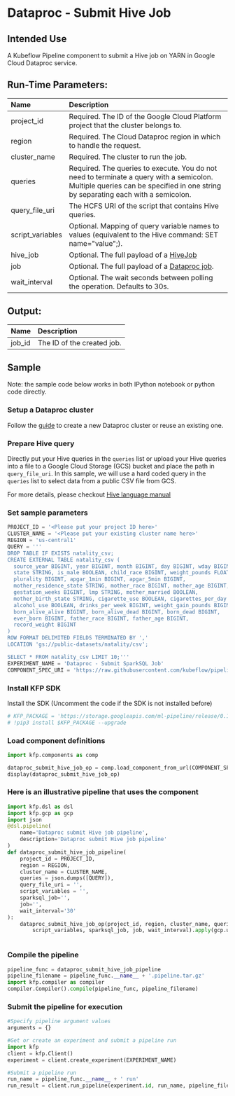 
# Dataproc - Submit Hive Job

## Intended Use
A Kubeflow Pipeline component to submit a Hive job on YARN in Google Cloud Dataproc service. 

## Run-Time Parameters:
Name | Description
:--- | :----------
project_id | Required. The ID of the Google Cloud Platform project that the cluster belongs to.
region | Required. The Cloud Dataproc region in which to handle the request.
cluster_name | Required. The cluster to run the job.
queries | Required. The queries to execute. You do not need to terminate a query with a semicolon. Multiple queries can be specified in one string by separating each with a semicolon. 
query_file_uri | The HCFS URI of the script that contains Hive queries.
script_variables | Optional. Mapping of query variable names to values (equivalent to the Hive command: SET name="value";).
hive_job | Optional. The full payload of a [HiveJob](https://cloud.google.com/dataproc/docs/reference/rest/v1/HiveJob)
job | Optional. The full payload of a [Dataproc job](https://cloud.google.com/dataproc/docs/reference/rest/v1/projects.regions.jobs).
wait_interval | Optional. The wait seconds between polling the operation. Defaults to 30s.

## Output:
Name | Description
:--- | :----------
job_id | The ID of the created job.

## Sample

Note: the sample code below works in both IPython notebook or python code directly.

### Setup a Dataproc cluster
Follow the [guide](https://cloud.google.com/dataproc/docs/guides/create-cluster) to create a new Dataproc cluster or reuse an existing one.

### Prepare Hive query
Directly put your Hive queries in the `queries` list or upload your Hive queries into a file to a Google Cloud Storage (GCS) bucket and place the path in `query_file_uri`. In this sample, we will use a hard coded query in the `queries` list to select data from a public CSV file from GCS.

For more details, please checkout [Hive language manual](https://cwiki.apache.org/confluence/display/Hive/LanguageManual)

### Set sample parameters


```python
PROJECT_ID = '<Please put your project ID here>'
CLUSTER_NAME = '<Please put your existing cluster name here>'
REGION = 'us-central1'
QUERY = '''
DROP TABLE IF EXISTS natality_csv;
CREATE EXTERNAL TABLE natality_csv (
  source_year BIGINT, year BIGINT, month BIGINT, day BIGINT, wday BIGINT,
  state STRING, is_male BOOLEAN, child_race BIGINT, weight_pounds FLOAT,
  plurality BIGINT, apgar_1min BIGINT, apgar_5min BIGINT,
  mother_residence_state STRING, mother_race BIGINT, mother_age BIGINT,
  gestation_weeks BIGINT, lmp STRING, mother_married BOOLEAN,
  mother_birth_state STRING, cigarette_use BOOLEAN, cigarettes_per_day BIGINT,
  alcohol_use BOOLEAN, drinks_per_week BIGINT, weight_gain_pounds BIGINT,
  born_alive_alive BIGINT, born_alive_dead BIGINT, born_dead BIGINT,
  ever_born BIGINT, father_race BIGINT, father_age BIGINT,
  record_weight BIGINT
)
ROW FORMAT DELIMITED FIELDS TERMINATED BY ','
LOCATION 'gs://public-datasets/natality/csv';

SELECT * FROM natality_csv LIMIT 10;'''
EXPERIMENT_NAME = 'Dataproc - Submit SparkSQL Job'
COMPONENT_SPEC_URI = 'https://raw.githubusercontent.com/kubeflow/pipelines/master/components/gcp/dataproc/submit_hive_job/component.yaml'
```

### Install KFP SDK
Install the SDK (Uncomment the code if the SDK is not installed before)


```python
# KFP_PACKAGE = 'https://storage.googleapis.com/ml-pipeline/release/0.1.12/kfp.tar.gz'
# !pip3 install $KFP_PACKAGE --upgrade
```

### Load component definitions


```python
import kfp.components as comp

dataproc_submit_hive_job_op = comp.load_component_from_url(COMPONENT_SPEC_URI)
display(dataproc_submit_hive_job_op)
```

### Here is an illustrative pipeline that uses the component


```python
import kfp.dsl as dsl
import kfp.gcp as gcp
import json
@dsl.pipeline(
    name='Dataproc submit Hive job pipeline',
    description='Dataproc submit Hive job pipeline'
)
def dataproc_submit_hive_job_pipeline(
    project_id = PROJECT_ID, 
    region = REGION,
    cluster_name = CLUSTER_NAME,
    queries = json.dumps([QUERY]),
    query_file_uri = '',
    script_variables = '', 
    sparksql_job='', 
    job='', 
    wait_interval='30'
):
    dataproc_submit_hive_job_op(project_id, region, cluster_name, queries, query_file_uri,
        script_variables, sparksql_job, job, wait_interval).apply(gcp.use_gcp_secret('user-gcp-sa'))
    
```

### Compile the pipeline


```python
pipeline_func = dataproc_submit_hive_job_pipeline
pipeline_filename = pipeline_func.__name__ + '.pipeline.tar.gz'
import kfp.compiler as compiler
compiler.Compiler().compile(pipeline_func, pipeline_filename)
```

### Submit the pipeline for execution


```python
#Specify pipeline argument values
arguments = {}

#Get or create an experiment and submit a pipeline run
import kfp
client = kfp.Client()
experiment = client.create_experiment(EXPERIMENT_NAME)

#Submit a pipeline run
run_name = pipeline_func.__name__ + ' run'
run_result = client.run_pipeline(experiment.id, run_name, pipeline_filename, arguments)
```
